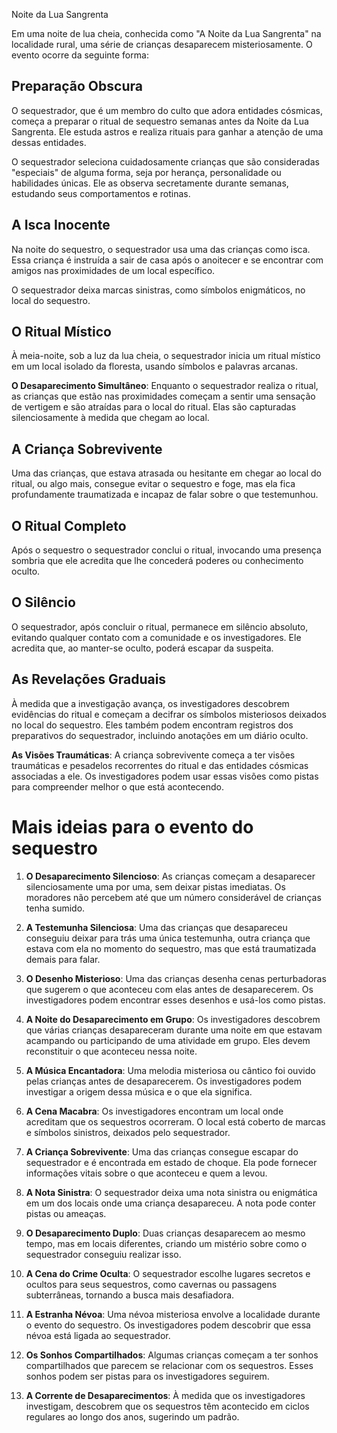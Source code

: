 Noite da Lua Sangrenta

Em uma noite de lua cheia, conhecida como "A Noite da Lua Sangrenta" na localidade rural, uma série de crianças desaparecem misteriosamente. O evento ocorre da seguinte forma:

## **Preparação Obscura**
O sequestrador, que é um membro do culto que adora entidades cósmicas, começa a preparar o ritual de sequestro semanas antes da Noite da Lua Sangrenta. Ele estuda astros e realiza rituais para ganhar a atenção de uma dessas entidades.

O sequestrador seleciona cuidadosamente crianças que são consideradas "especiais" de alguma forma, seja por herança, personalidade ou habilidades únicas. Ele as observa secretamente durante semanas, estudando seus comportamentos e rotinas.
## **A Isca Inocente**
Na noite do sequestro, o sequestrador usa uma das crianças como isca. Essa criança é instruída a sair de casa após o anoitecer e se encontrar com amigos nas proximidades de um local específico.

O sequestrador deixa marcas sinistras, como símbolos enigmáticos, no local do sequestro.
## **O Ritual Místico** 
À meia-noite, sob a luz da lua cheia, o sequestrador inicia um ritual místico em um local isolado da floresta, usando símbolos e palavras arcanas.

**O Desaparecimento Simultâneo**: Enquanto o sequestrador realiza o ritual, as crianças que estão nas proximidades começam a sentir uma sensação de vertigem e são atraídas para o local do ritual. Elas são capturadas silenciosamente à medida que chegam ao local.
## **A Criança Sobrevivente**
Uma das crianças, que estava atrasada ou hesitante em chegar ao local do ritual, ou algo mais, consegue evitar o sequestro e foge, mas ela fica profundamente traumatizada e incapaz de falar sobre o que testemunhou.
## **O Ritual Completo**
Após o sequestro o sequestrador conclui o ritual, invocando uma presença sombria que ele acredita que lhe concederá poderes ou conhecimento oculto.
## **O Silêncio** 
O sequestrador, após concluir o ritual, permanece em silêncio absoluto, evitando qualquer contato com a comunidade e os investigadores. Ele acredita que, ao manter-se oculto, poderá escapar da suspeita.
## **As Revelações Graduais** 
À medida que a investigação avança, os investigadores descobrem evidências do ritual e começam a decifrar os símbolos misteriosos deixados no local do sequestro. Eles também podem encontram registros dos preparativos do sequestrador, incluindo anotações em um diário oculto.

**As Visões Traumáticas**: A criança sobrevivente começa a ter visões traumáticas e pesadelos recorrentes do ritual e das entidades cósmicas associadas a ele. Os investigadores podem usar essas visões como pistas para compreender melhor o que está acontecendo.


# Mais ideias para o evento do sequestro

1. **O Desaparecimento Silencioso**: As crianças começam a desaparecer silenciosamente uma por uma, sem deixar pistas imediatas. Os moradores não percebem até que um número considerável de crianças tenha sumido.
    
2. **A Testemunha Silenciosa**: Uma das crianças que desapareceu conseguiu deixar para trás uma única testemunha, outra criança que estava com ela no momento do sequestro, mas que está traumatizada demais para falar.
    
3. **O Desenho Misterioso**: Uma das crianças desenha cenas perturbadoras que sugerem o que aconteceu com elas antes de desaparecerem. Os investigadores podem encontrar esses desenhos e usá-los como pistas.
    
4. **A Noite do Desaparecimento em Grupo**: Os investigadores descobrem que várias crianças desapareceram durante uma noite em que estavam acampando ou participando de uma atividade em grupo. Eles devem reconstituir o que aconteceu nessa noite.
    
5. **A Música Encantadora**: Uma melodia misteriosa ou cântico foi ouvido pelas crianças antes de desaparecerem. Os investigadores podem investigar a origem dessa música e o que ela significa.
    
6. **A Cena Macabra**: Os investigadores encontram um local onde acreditam que os sequestros ocorreram. O local está coberto de marcas e símbolos sinistros, deixados pelo sequestrador.
    
7. **A Criança Sobrevivente**: Uma das crianças consegue escapar do sequestrador e é encontrada em estado de choque. Ela pode fornecer informações vitais sobre o que aconteceu e quem a levou.
    
8. **A Nota Sinistra**: O sequestrador deixa uma nota sinistra ou enigmática em um dos locais onde uma criança desapareceu. A nota pode conter pistas ou ameaças.
    
9. **O Desaparecimento Duplo**: Duas crianças desaparecem ao mesmo tempo, mas em locais diferentes, criando um mistério sobre como o sequestrador conseguiu realizar isso.
    
10. **A Cena do Crime Oculta**: O sequestrador escolhe lugares secretos e ocultos para seus sequestros, como cavernas ou passagens subterrâneas, tornando a busca mais desafiadora.
    
11. **A Estranha Névoa**: Uma névoa misteriosa envolve a localidade durante o evento do sequestro. Os investigadores podem descobrir que essa névoa está ligada ao sequestrador.
    
12. **Os Sonhos Compartilhados**: Algumas crianças começam a ter sonhos compartilhados que parecem se relacionar com os sequestros. Esses sonhos podem ser pistas para os investigadores seguirem.
    
13. **A Corrente de Desaparecimentos**: À medida que os investigadores investigam, descobrem que os sequestros têm acontecido em ciclos regulares ao longo dos anos, sugerindo um padrão.